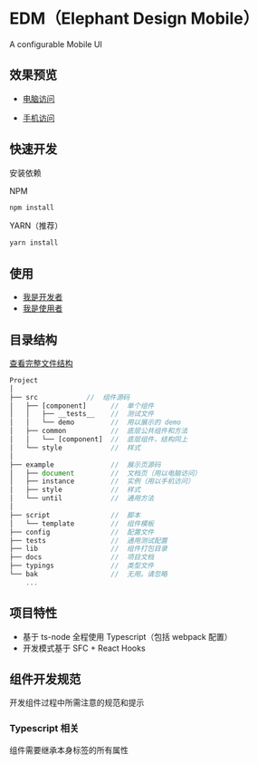# EDM（Elephant Design Mobile）

A configurable Mobile UI

## 效果预览

-   [电脑访问](https://qqqqqcy.github.io/EDM/build/)

-   [手机访问](https://qqqqqcy.github.io/EDM/build/#/instance)

## 快速开发

安装依赖

NPM

```bash
npm install
```

YARN（推荐）

```bash
yarn install
```

## 使用

-   [我是开发者](./docs/develop.md)
-   [我是使用者](./docs/client.md)

## 目录结构

[查看完整文件结构](./docs/docsMap.md)

```js
Project
│
├── src            //  组件源码
│   ├── [component]      //  单个组件
│   │   ├── __tests__    //  测试文件
│   │   └── demo         //  用以展示的 demo
│   ├── common           //  底层公共组件和方法
│   │   └── [component]  //  底层组件，结构同上
│   └── style            //  样式
│
├── example              //  展示页源码
│   ├── document         //  文档页（用以电脑访问）
│   ├── instance         //  实例（用以手机访问）
│   ├── style            //  样式
│   └── until            //  通用方法
│
├── script               //  脚本
│   └── template         //  组件模板
├── config               //  配置文件
├── tests                //  通用测试配置
├── lib                  //  组件打包目录
├── docs                 //  项目文档
├── typings              //  类型文件
└── bak                  //  无用。请忽略
    ...
```

## 项目特性

-   基于 ts-node 全程使用 Typescript（包括 webpack 配置）
-   开发模式基于 SFC + React Hooks

## 组件开发规范

开发组件过程中所需注意的规范和提示

### Typescript 相关

组件需要继承本身标签的所有属性
